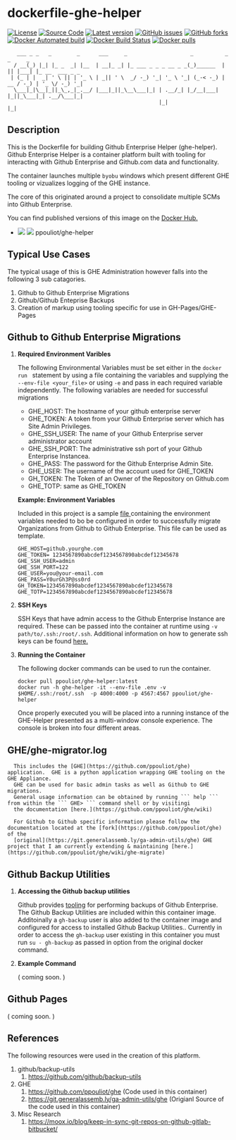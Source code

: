 # dockerfile-ghe-helper
[![License](https://img.shields.io/github/license/ppouliot/dockerfile-ghe-helper.svg)](./LICENSE)
[![Source Code](https://img.shields.io/badge/source-GitHub-blue.svg?style=flat)](https://github.com/ppouliot/dockerfile-ghe-helper)
[![Latest version](https://img.shields.io/github/tag/ppouliot/dockerfile-ghe-helper.svg?label=release&style=flat&maxAge=3600)](https://github.com/ppouliot/dockerfile-ghe-helper/tags)
[![GitHub issues](https://img.shields.io/github/issues/ppouliot/dockerfile-ghe-helper.svg)](https://github.com/ppouliot/dockerfile-ghe-helper/issues)
[![GitHub forks](https://img.shields.io/github/forks/ppouliot/dockerfile-ghe-helper.svg)](https://github.com/ppouliot/dockerfile-ghe-helper/network)
[![Docker Automated build](https://img.shields.io/docker/automated/ppouliot/ghe-helper.svg)](https://hub.docker.com/v2/repositories/ppouliot/ghe-helper/autobuild/)
[![Docker Build Status](https://img.shields.io/docker/build/ppouliot/ghe-helper.svg)](https://hub.docker.com/v2/repositories/ppouliot/ghe-helper/builds/)
[![Docker pulls](https://img.shields.io/docker/pulls/ppouliot/ghe-helper.svg?style=plastic)](https://registry.hub.docker.com/v2/repositories/ppouliot/ghe-helper/)

```
   ___ _ _   _        _      ___     _                    _          _  _     _               
  / __(_) |_| |_ _  _| |__  | __|_ _| |_ ___ _ _ _ __ _ _(_)______  | || |___| |_ __  ___ _ _ 
 | (_ | |  _| ' \ || | '_ \ | _|| ' \  _/ -_) '_| '_ \ '_| (_-< -_) | __ / -_) | '_ \/ -_) '_|
  \___|_|\__|_||_\_,_|_.__/ |___|_||_\__\___|_| | .__/_| |_/__|___| |_||_\___|_| .__/\___|_|  
                                                |_|                            |_|            
```

## Description

This is the Dockerfile for building Github Enterprise Helper (ghe-helper).
Github Enterprise Helper is a container platform built with tooling for
interacting with Github Enterprise and Github.com data and functionality.

The container launches multiple  ``` byobu ``` windows which present different 
GHE tooling or vizualizes logging of the GHE instance.

The core of this originated around a project to consolidate multiple SCMs into 
Github Enterprise.  

You can find published versions of this image on the [Docker Hub.](https://hub.docker.com/u/ppouliot)

* [![](https://images.microbadger.com/badges/image/ppouliot/ghe-helper.svg)](https://microbadger.com/images/ppouliot/ghe-helper) [![](https://images.microbadger.com/badges/version/ppouliot/ghe-helper.svg)](https://microbadger.com/images/ppouliot/ghe-helper) ppouliot/ghe-helper
 
## Typical Use Cases

The typical usage of this is GHE Administration however falls into 
the following 3 sub catagories.

1. Github to Github Enterprise Migrations
2. Github/Github Enteprise Backups
3. Creation of markup using tooling specific for use in GH-Pages/GHE-Pages  


## Github to Github Enterprise Migrations

   1. **Required Environment Varibles**

      The following Environmental Variables must be set either in the `docker run ` statement
      by using a file containing the variables and supplying the `--env-file <your_file>`
      or using `-e` and pass in each required variable independently.
      The following variables are needed for successful migrations

      * GHE_HOST: The hostname of your github enterprise server
      * GHE_TOKEN: A token from your Github Enterprise server which has Site Admin Privileges.
      * GHE_SSH_USER: The name of your Github Enterprise server administrator account
      * GHE_SSH_PORT: The administrative ssh port of your Github Enterprise Instancea.
      * GHE_PASS: The password for the Github Enterprise Admin Site.
      * GHE_USER: The username of the account used for GHE_TOKEN
      * GH_TOKEN: The Token of an Owner of the Repository on Github.com
      * GHE_TOTP: same as GHE_TOKEN

      **Example: Environment Variables**

      Included in this project is a sample [ file ](/environment.example) containing the environment
      variables needed to bo be configured in order to successfully migrate
      Organizations from Github to Github Enterprise.  This file can be used as template.

      ```
      GHE_HOST=github.yourghe.com
      GHE_TOKEN= 1234567890abcdef1234567890abcdef12345678
      GHE_SSH_USER=admin
      GHE_SSH_PORT=122
      GHE_USER=you@your-email.com
      GHE_PASS=Y0urGh3P@ss0rd
      GH_TOKEN=1234567890abcdef1234567890abcdef12345678
      GHE_TOTP=1234567890abcdef1234567890abcdef12345678
      ```

   2. **SSH Keys**

      SSH Keys that have admin access to the Github Enterprise Instance are required.  These can be passed
      into the container at runtime using ``` -v path/to/.ssh:/root/.ssh ```. Additional information on how
      to generate ssh keys can be found [here.](https://help.github.com/articles/generating-a-new-ssh-key-and-adding-it-to-the-ssh-agent/)
      

   3. **Running the Container**

      The following docker commands can be used to run the container.
   
      ```
      docker pull ppouliot/ghe-helper:latest
      docker run -h ghe-helper -it --env-file .env -v $HOME/.ssh:/root/.ssh  -p 4000:4000 -p 4567:4567 ppouliot/ghe-helper
      ```

      Once properly executed you will be placed into a running instance of the GHE-Helper presented as a multi-window console experience.
      The console is broken into four different areas.   

## GHE/ghe-migrator.log

      This includes the [GHE](https://github.com/ppouliot/ghe) application.  GHE is a python application wrapping GHE tooling on the GHE Appliance.
      GHE can be used for basic admin tasks as well as Github to GHE migrations. 
      General usage information can be obtained by running ``` help ``` from within the ``` GHE> ``` command shell or by visitingi
      the documentation [here.](https://github.com/ppouliot/ghe/wiki)
      
      For Github to Github specific information please follow the documentation located at the [fork](https://github.com/ppouliot/ghe) of the
      [original](https://git.generalassemb.ly/ga-admin-utils/ghe) GHE project that I am currently extending & maintaining [here.](https://github.com/ppouliot/ghe/wiki/ghe-migrate)

## Github Backup Utilities

   1. **Accessing the Github backup utilities**

      Github provides [tooling](https://github.com/github/backup-utils) for performing backups of Github Enterprise.  The Github Backup Utilities are included within this container
      image.  Additoinally a ``gh-backup`` user is also added to the container image and configured for access to installed Github Backup Utilities..
      Currently in order to access the  ``gh-backup`` user existing in this container you must run ``` su - gh-backup ``` as passed in option from the original docker command.

   2. **Example Command**

       ( coming soon. )


## Github Pages

( coming soon. )

## References

The following resources were used in the creation of this platform.

  1. github/backup-utils
     1. https://github.com/github/backup-utils
  2. GHE
     1. https://github.com/ppouliot/ghe (Code used in this container)
     2. https://git.generalassemb.ly/ga-admin-utils/ghe (Origianl Source of the code used in this container)
  3. Misc Research
     1. https://moox.io/blog/keep-in-sync-git-repos-on-github-gitlab-bitbucket/
